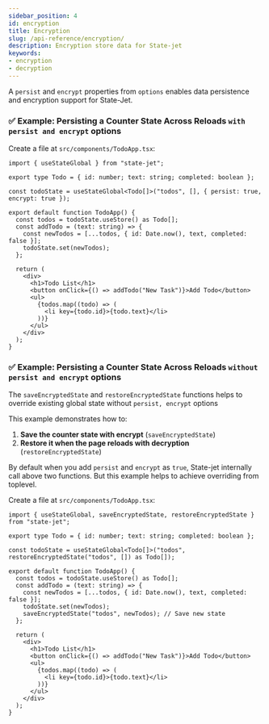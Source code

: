 ```yaml
---
sidebar_position: 4
id: encryption
title: Encryption
slug: /api-reference/encryption/
description: Encryption store data for State-jet
keywords:
- encryption
- decryption
---
```


A `persist` and `encrypt` properties from `options` enables data persistence and encryption support for State-Jet.

### ✅ Example: Persisting a Counter State Across Reloads `with persist and encrypt` options

Create a file at `src/components/TodoApp.tsx`:

```tsx title="src/components/TodoApp.tsx"
import { useStateGlobal } from "state-jet";

export type Todo = { id: number; text: string; completed: boolean };

const todoState = useStateGlobal<Todo[]>("todos", [], { persist: true, encrypt: true });

export default function TodoApp() {
  const todos = todoState.useStore() as Todo[];
  const addTodo = (text: string) => {
    const newTodos = [...todos, { id: Date.now(), text, completed: false }];
    todoState.set(newTodos);
  };

  return (
    <div>
      <h1>Todo List</h1>
      <button onClick={() => addTodo("New Task")}>Add Todo</button>
      <ul>
        {todos.map((todo) => (
          <li key={todo.id}>{todo.text}</li>
        ))}
      </ul>
    </div>
  );
}

```

### ✅ Example: Persisting a Counter State Across Reloads `without persist and encrypt` options

The `saveEncryptedState` and `restoreEncryptedState` functions helps to override existing global state without `persist, encrypt` options

This example demonstrates how to:

1. **Save the counter state with encrypt** (`saveEncryptedState`)
2. **Restore it when the page reloads with decryption** (`restoreEncryptedState`)

By default when you add `persist` and `encrypt` as `true`, State-jet internally call above two functions. But this example helps to achieve overriding from toplevel.

Create a file at `src/components/TodoApp.tsx`:

```tsx title="src/components/TodoApp.tsx"
import { useStateGlobal, saveEncryptedState, restoreEncryptedState } from "state-jet";

export type Todo = { id: number; text: string; completed: boolean };

const todoState = useStateGlobal<Todo[]>("todos", restoreEncryptedState("todos", []) as Todo[]);

export default function TodoApp() {
  const todos = todoState.useStore() as Todo[];
  const addTodo = (text: string) => {
    const newTodos = [...todos, { id: Date.now(), text, completed: false }];
    todoState.set(newTodos);
    saveEncryptedState("todos", newTodos); // Save new state
  };

  return (
    <div>
      <h1>Todo List</h1>
      <button onClick={() => addTodo("New Task")}>Add Todo</button>
      <ul>
        {todos.map((todo) => (
          <li key={todo.id}>{todo.text}</li>
        ))}
      </ul>
    </div>
  );
}

```
